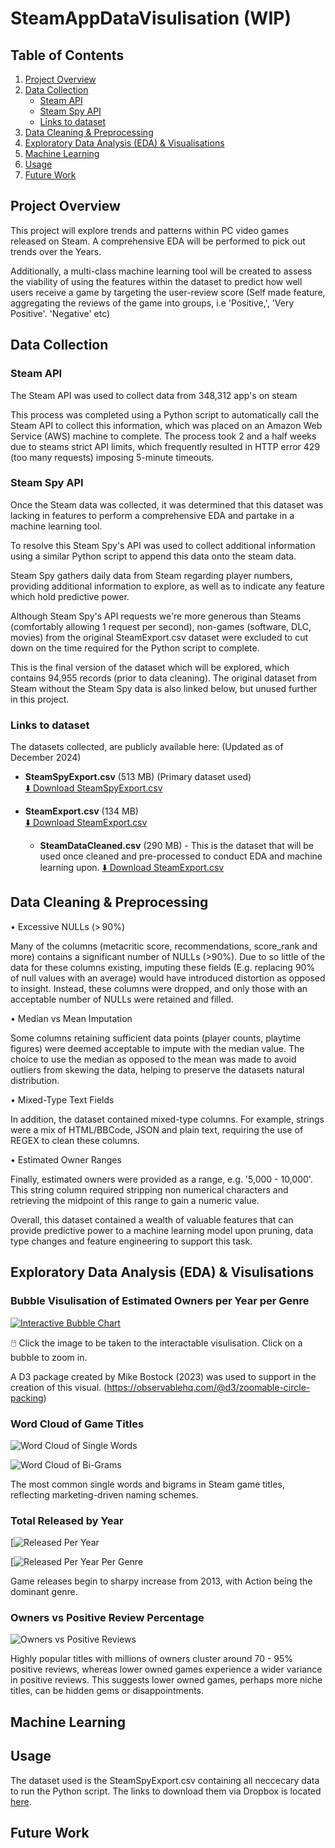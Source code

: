 # SteamAppDataVisulisation (WIP)

## Table of Contents

1. [Project Overview](#project-overview)  
2. [Data Collection](#data-collection)  
   - [Steam API](#steam-api)  
   - [Steam Spy API](#steam-spy-api)  
   - [Links to dataset](#links-to-dataset)  
3. [Data Cleaning & Preprocessing](#data-cleaning--preprocessing)  
4. [Exploratory Data Analysis (EDA) & Visualisations](#exploratory-data-analysis-eda--visulisations)  
5. [Machine Learning](#machine-learning)  
6. [Usage](#usage)  
7. [Future Work](#future-work)   

## Project Overview

This project will explore trends and patterns within PC video games released on Steam. A comprehensive EDA will be performed to pick out trends over the Years.

Additionally, a multi-class machine learning tool will be created to assess the viability of using the features within the dataset to predict how well users receive a game by targeting the user-review score (Self made feature, aggregating the reviews of the game into groups, i.e 'Positive,', 'Very Positive'. 'Negative' etc)

## Data Collection

### Steam API

The Steam API was used to collect data from 348,312 app's on steam

This process was completed using a Python script to automatically call the Steam API to collect this information, which was placed on an Amazon Web Service (AWS) machine to complete. The process took 2 and a half weeks due to steams strict API limits, which frequently resulted in HTTP error 429 (too many requests) imposing 5-minute timeouts.

### Steam Spy API

Once the Steam data was collected, it was determined that this dataset was lacking in features to perform a comprehensive EDA and partake in a machine learning tool.  

To resolve this Steam Spy's API was used to collect additional information using a similar Python script to append this data onto the steam data. 

Steam Spy gathers daily data from Steam regarding player numbers, providing additional information to explore, as well as to indicate any feature which hold predictive power.

Although Steam Spy's API requests we're more generous than Steams (comfortably allowing 1 request per second), non-games (software, DLC, movies) from the original SteamExport.csv dataset were excluded to cut down on the time required for the Python script to complete.

This is the final version of the dataset which will be explored, which contains 94,955 records (prior to data cleaning). The original dataset from Steam without the Steam Spy data is also linked below, but unused further in this project.

### Links to dataset

The datasets collected, are publicly available here: (Updated as of December 2024)

- **SteamSpyExport.csv** (513 MB) (Primary dataset used)  
  [⬇️ Download SteamSpyExport.csv](https://www.dropbox.com/scl/fi/zbgdcx9en8mifvaox0a02/SteamSpyExport.csv?rlkey=uuw89urezjobf5asg82e70shz&st=jgcefz9v&dl=0)

- **SteamExport.csv** (134 MB)  
  [⬇️ Download SteamExport.csv](https://www.dropbox.com/scl/fi/hiaswu5au4dpa6unmrbzk/SteamExport.csv?rlkey=lfri28iaf7ndy4rg98zalvqjq&st=jac6xlp8&dl=0)
  
  - **SteamDataCleaned.csv** (290 MB) - This is the dataset that will be used once cleaned and pre-processed to conduct EDA and machine learning upon.
  [⬇️ Download SteamExport.csv](https://www.dropbox.com/scl/fi/lvojud078rtnqlmw645aj/SteamDataCleaned.csv?rlkey=ps4ny9saxqurmmc9a7qmrsqxi&st=mu8jy9lq&dl=0)

## Data Cleaning & Preprocessing

• Excessive NULLs (> 90%)

Many of the columns (metacritic score, recommendations, score_rank and more) contains a significant number of NULLs (>90%).
Due to so little of the data for these columns existing, imputing these fields (E.g. replacing 90% of null values with an average) would have introduced distortion as opposed to insight. Instead, these columns were dropped, and only those with an acceptable number of NULLs were retained and filled.

• Median vs Mean Imputation

Some columns retaining sufficient data points (player counts, playtime figures) were deemed acceptable to impute with the median value.
The choice to use the median as opposed to the mean was made to avoid outliers from skewing the data, helping to preserve the datasets natural distribution.

• Mixed-Type Text Fields

In addition, the dataset contained mixed-type columns. For example, strings were a mix of HTML/BBCode, JSON and plain text, requiring the use of REGEX to clean these columns.

• Estimated Owner Ranges

Finally, estimated owners were provided as a range, e.g. '5,000 - 10,000'. This string column required stripping non numerical characters and retrieving the midpoint of this range to gain a numeric value.

Overall, this dataset contained a wealth of valuable features that can provide predictive power to a machine learning model upon pruning, data type changes and feature engineering to support this task.

## Exploratory Data Analysis (EDA) & Visulisations

### Bubble Visulisation of Estimated Owners per Year per Genre

[![Interactive Bubble Chart](/Assets/SteamVisPreview.PNG)](https://aidanbakernhs.github.io/SteamAppDataVisulisation/Steam_Games_Per_Year_Estimated_Owners.html)

🖱️ Click the image to be taken to the interactable visulisation. Click on a bubble to zoom in.

A D3 package created by Mike Bostock (2023) was used to support in the creation of this visual. (https://observablehq.com/@d3/zoomable-circle-packing)

### Word Cloud of Game Titles

![Word Cloud of Single Words](/Assets/WordCloud1.png)

![Word Cloud of Bi-Grams](/Assets/WordCloud2.png)

The most common single words and bigrams in Steam game titles, reflecting marketing-driven naming schemes.

### Total Released by Year

[![Released Per Year](/Assets/ReleasesPerYear.png)

[![Released Per Year Per Genre](/Assets/ReleasesPerYearPerGenre.png)

Game releases begin to sharpy increase from 2013, with Action being the dominant genre.

### Owners vs Positive Review Percentage

![Owners vs Positive Reviews](/Assets/OwnersvsPosReviews.png)

Highly popular titles with millions of owners cluster around 70 - 95% positive reviews, whereas lower owned games experience a wider variance in positive reviews. This suggests lower owned games, perhaps more niche titles, can be hidden gems or disappointments.



## Machine Learning

## Usage

The dataset used is the SteamSpyExport.csv containing all neccecary data to run the Python script. The links to download them via Dropbox is located [here](#links-to-dataset).

## Future Work